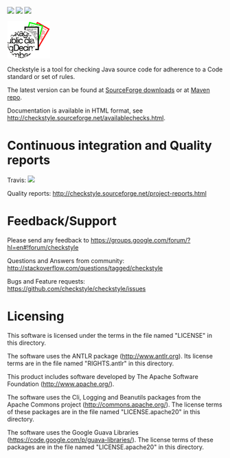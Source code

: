 [![][travis img]][travis]
[![][coverage img]][coverage]
[![][sonar img]][sonar]

![](https://raw.githubusercontent.com/checkstyle/checkstyle/master/src/site/resources/images/logo.png)

Checkstyle is a tool for
checking Java source code for adherence to a Code standard or set of rules.

The latest version can be found at [SourceForge downloads](https://sourceforge.net/projects/checkstyle/files/checkstyle/) or at [Maven repo](http://repo1.maven.org/maven2/com/puppycrawl/tools/checkstyle/).

Documentation is available in HTML format, see http://checkstyle.sourceforge.net/availablechecks.html.

Continuous integration and Quality reports
======================
Travis: [![][travis img]][travis]

Quality reports: http://checkstyle.sourceforge.net/project-reports.html

Feedback/Support
========

Please send any feedback to https://groups.google.com/forum/?hl=en#!forum/checkstyle

Questions and Answers from community: http://stackoverflow.com/questions/tagged/checkstyle

Bugs and Feature requests: https://github.com/checkstyle/checkstyle/issues

Licensing
=========

This software is licensed under the terms in the file named "LICENSE" in this
directory.

The software uses the ANTLR package (http://www.antlr.org). Its license terms
are in the file named "RIGHTS.antlr" in this directory.

This product includes software developed by
The Apache Software Foundation (http://www.apache.org/).

The software uses the Cli, Logging and Beanutils packages from the
Apache Commons project (http://commons.apache.org/). The license terms
of these packages are in the file named "LICENSE.apache20" in this
directory.

The software uses the Google Guava Libraries
(https://code.google.com/p/guava-libraries/). The license terms of
these packages are in the file named "LICENSE.apache20" in this
directory.


[travis]:http://travis-ci.org/checkstyle/checkstyle
[travis img]:https://secure.travis-ci.org/checkstyle/checkstyle.png

[sonar]:http://nemo.sonarqube.org/dashboard/index/com.puppycrawl.tools:checkstyle
[sonar img]:https://dev.eclipse.org/sonar/images/sonarqube-24x100.png

[coverage]:https://coveralls.io/r/checkstyle/checkstyle
[coverage img]:https://coveralls.io/repos/checkstyle/checkstyle/badge.png
